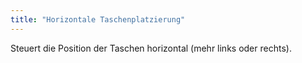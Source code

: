 ```yaml
---
title: "Horizontale Taschenplatzierung"
---
```


Steuert die Position der Taschen horizontal (mehr links oder rechts).




